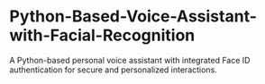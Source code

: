 # Python-Based-Voice-Assistant-with-Facial-Recognition
A Python-based personal voice assistant with integrated Face ID authentication for secure and personalized interactions.
